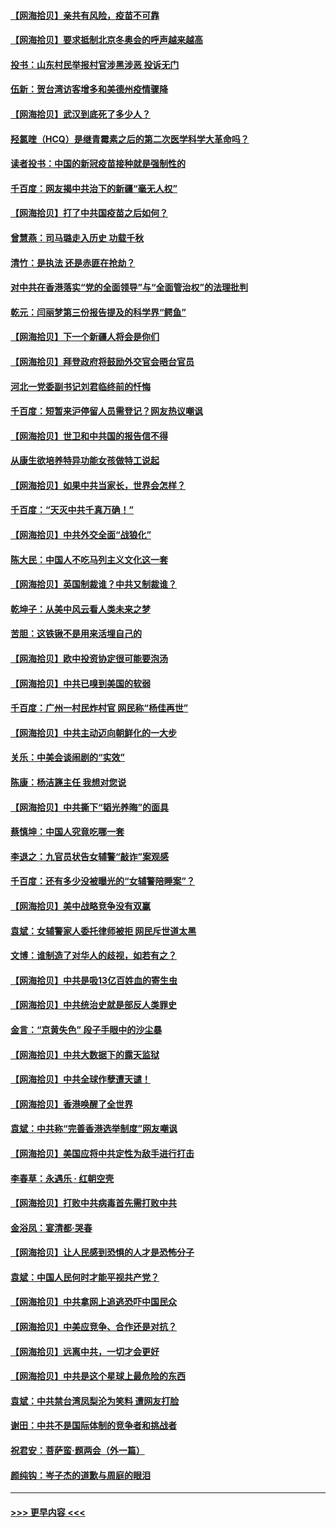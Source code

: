 #### [【网海拾贝】亲共有风险，疫苗不可靠](../pages/nsc993/n12872224.md?t=04112152) 
#### [【网海拾贝】要求抵制北京冬奥会的呼声越来越高](../pages/nsc993/n12868962.md?t=04112152) 
#### [投书：山东村民举报村官涉黑涉恶 投诉无门](../pages/nsc993/n12869726.md?t=04112152) 
#### [伍新：贺台湾访客增多和美德州疫情骤降](../pages/nsc993/n12865651.md?t=04112152) 
#### [【网海拾贝】武汉到底死了多少人？](../pages/nsc993/n12863707.md?t=04112152) 
#### [羟氯喹（HCQ）是继青霉素之后的第二次医学科学大革命吗？](../pages/nsc993/n12638564.md?t=04112152) 
#### [读者投书：中国的新冠疫苗接种就是强制性的](../pages/nsc993/n12859932.md?t=04112152) 
#### [千百度：网友揭中共治下的新疆“毫无人权”](../pages/nsc993/n12858385.md?t=04112152) 
#### [【网海拾贝】打了中共国疫苗之后如何？](../pages/nsc993/n12857866.md?t=04112152) 
#### [曾慧燕：司马璐走入历史 功载千秋](../pages/nsc993/n12856996.md?t=04112152) 
#### [清竹：是执法 还是赤匪在抢劫？](../pages/nsc993/n12856952.md?t=04112152) 
#### [对中共在香港落实“党的全面领导”与“全面管治权”的法理批判](../pages/nsc993/n12856929.md?t=04112152) 
#### [乾元：闫丽梦第三份报告提及的科学界“鳄鱼”](../pages/nsc993/n12855985.md?t=04112152) 
#### [【网海拾贝】下一个新疆人将会是你们](../pages/nsc993/n12855864.md?t=04112152) 
#### [【网海拾贝】拜登政府将鼓励外交官会晤台官员](../pages/nsc993/n12853615.md?t=04112152) 
#### [河北一党委副书记刘君临终前的忏悔](../pages/nsc993/n12849420.md?t=04112152) 
#### [千百度：短暂来沪停留人员需登记？网友热议嘲讽](../pages/nsc993/n12853497.md?t=04112152) 
#### [【网海拾贝】世卫和中共国的报告信不得](../pages/nsc993/n12850902.md?t=04112152) 
#### [从康生欲培养特异功能女孩做特工说起](../pages/nsc993/n12849289.md?t=04112152) 
#### [【网海拾贝】如果中共当家长，世界会怎样？](../pages/nsc993/n12848436.md?t=04112152) 
#### [千百度：“天灭中共千真万确！”](../pages/nsc993/n12845659.md?t=04112152) 
#### [【网海拾贝】中共外交全面“战狼化”](../pages/nsc993/n12845607.md?t=04112152) 
#### [陈大民：中国人不吃马列主义文化这一套](../pages/nsc993/n12842496.md?t=04112152) 
#### [【网海拾贝】英国制裁谁？中共又制裁谁？](../pages/nsc993/n12840909.md?t=04112152) 
#### [乾坤子：从美中风云看人类未来之梦](../pages/nsc993/n12840590.md?t=04112152) 
#### [苦胆：这铁锹不是用来活埋自己的](../pages/nsc993/n12839512.md?t=04112152) 
#### [【网海拾贝】欧中投资协定很可能要泡汤](../pages/nsc993/n12835122.md?t=04112152) 
#### [【网海拾贝】中共已嗅到美国的软弱](../pages/nsc993/n12832411.md?t=04112152) 
#### [千百度：广州一村民炸村官 网民称“杨佳再世”](../pages/nsc993/n12832380.md?t=04112152) 
#### [【网海拾贝】中共主动迈向朝鲜化的一大步](../pages/nsc993/n12829887.md?t=04112152) 
#### [关乐：中美会谈闹剧的“实效”](../pages/nsc993/n12826698.md?t=04112152) 
#### [陈康：杨洁篪主任  我想对您说](../pages/nsc993/n12826609.md?t=04112152) 
#### [【网海拾贝】中共撕下“韬光养晦”的面具](../pages/nsc993/n12826459.md?t=04112152) 
#### [蔡慎坤：中国人究竟吃哪一套](../pages/nsc993/n12826010.md?t=04112152) 
#### [李退之：九官员状告女辅警“敲诈”案观感](../pages/nsc993/n12823984.md?t=04112152) 
#### [千百度：还有多少没被曝光的“女辅警陪睡案”？](../pages/nsc993/n12822136.md?t=04112152) 
#### [【网海拾贝】美中战略竞争没有双赢](../pages/nsc993/n12822105.md?t=04112152) 
#### [袁斌：女辅警家人委托律师被拒 网民斥世道太黑](../pages/nsc993/n12822004.md?t=04112152) 
#### [文博：谁制造了对华人的歧视，如若有之？](../pages/nsc993/n12821635.md?t=04112152) 
#### [【网海拾贝】中共是吸13亿百姓血的寄生虫](../pages/nsc993/n12819191.md?t=04112152) 
#### [【网海拾贝】中共统治史就是部反人类罪史](../pages/nsc993/n12816738.md?t=04112152) 
#### [金言：“京黄失色” 段子手眼中的沙尘暴](../pages/nsc993/n12815700.md?t=04112152) 
#### [【网海拾贝】中共大数据下的露天监狱](../pages/nsc993/n12811075.md?t=04112152) 
#### [【网海拾贝】中共全球作孽遭天谴！](../pages/nsc993/n12810258.md?t=04112152) 
#### [【网海拾贝】香港唤醒了全世界](../pages/nsc993/n12809100.md?t=04112152) 
#### [袁斌：中共称“完善香港选举制度”网友嘲讽](../pages/nsc993/n12808994.md?t=04112152) 
#### [【网海拾贝】美国应将中共定性为敌手进行打击](../pages/nsc993/n12806870.md?t=04112152) 
#### [李春草：永遇乐 · 红朝空壳](../pages/nsc993/n12805365.md?t=04112152) 
#### [【网海拾贝】打败中共病毒首先需打败中共](../pages/nsc993/n12803930.md?t=04112152) 
#### [金浴凤：宴清都‧哭春](../pages/nsc993/n12801601.md?t=04112152) 
#### [【网海拾贝】让人民感到恐惧的人才是恐怖分子](../pages/nsc993/n12799347.md?t=04112152) 
#### [袁斌：中国人民何时才能平视共产党？](../pages/nsc993/n12799306.md?t=04112152) 
#### [【网海拾贝】中共拿网上追逃恐吓中国民众](../pages/nsc993/n12796905.md?t=04112152) 
#### [【网海拾贝】中美应竞争、合作还是对抗？](../pages/nsc993/n12794675.md?t=04112152) 
#### [【网海拾贝】远离中共，一切才会更好](../pages/nsc993/n12793572.md?t=04112152) 
#### [【网海拾贝】中共是这个星球上最危险的东西](../pages/nsc993/n12791400.md?t=04112152) 
#### [袁斌：中共禁台湾凤梨沦为笑料 遭网友打脸](../pages/nsc993/n12791335.md?t=04112152) 
#### [谢田：中共不是国际体制的竞争者和挑战者](../pages/nsc993/n12791212.md?t=04112152) 
#### [祝君安：菩萨蛮·题两会（外一篇）](../pages/nsc993/n12786801.md?t=04112152) 
#### [颜纯钩：岑子杰的道歉与周庭的眼泪](../pages/nsc993/n12786775.md?t=04112152) 

----
#### [ >>> 更早内容 <<< ](../indexes/nsc993-earlier.md)
